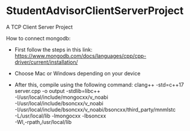 # StudentAdvisorClientServerProject
A TCP Client Server Project

How to connect mongodb:
- First follow the steps in this link: https://www.mongodb.com/docs/languages/cpp/cpp-driver/current/installation/

- Choose Mac or Windows depending on your device

- After this, compile using the following command: clang++ -std=c++17 server.cpp -o output -stdlib=libc++ \
    -I/usr/local/include/mongocxx/v_noabi \
    -I/usr/local/include/bsoncxx/v_noabi \
    -I/usr/local/include/bsoncxx/v_noabi/bsoncxx/third_party/mnmlstc \
    -L/usr/local/lib -lmongocxx -lbsoncxx \
    -Wl,-rpath,/usr/local/lib
